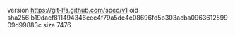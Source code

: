 version https://git-lfs.github.com/spec/v1
oid sha256:b19daef811494346eec4f79a5de4e08696fd5b303acba096361259909d99883c
size 7476
